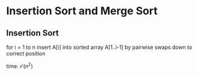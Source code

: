 # Insertion Sort and Merge Sort

## Insertion Sort

for i = 1 to n
    insert A[i] into sorted array A[1..i-1] by pairwise swaps down to correct position

time: $\mathcal{O}(n^2)$
